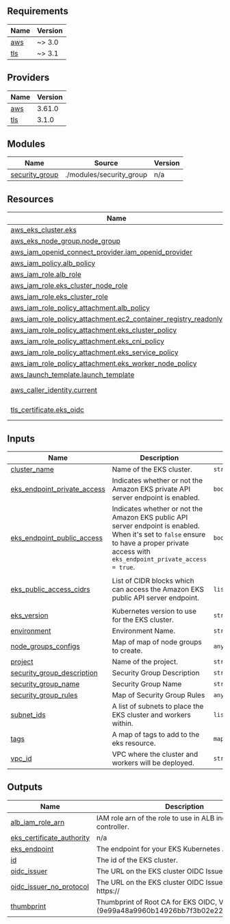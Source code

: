 ## Requirements

| Name | Version |
|------|---------|
| <a name="requirement_aws"></a> [aws](#requirement\_aws) | ~> 3.0 |
| <a name="requirement_tls"></a> [tls](#requirement\_tls) | ~> 3.1 |

## Providers

| Name | Version |
|------|---------|
| <a name="provider_aws"></a> [aws](#provider\_aws) | 3.61.0 |
| <a name="provider_tls"></a> [tls](#provider\_tls) | 3.1.0 |

## Modules

| Name | Source | Version |
|------|--------|---------|
| <a name="module_security_group"></a> [security\_group](#module\_security\_group) | ./modules/security_group | n/a |

## Resources

| Name | Type |
|------|------|
| [aws_eks_cluster.eks](https://registry.terraform.io/providers/hashicorp/aws/latest/docs/resources/eks_cluster) | resource |
| [aws_eks_node_group.node_group](https://registry.terraform.io/providers/hashicorp/aws/latest/docs/resources/eks_node_group) | resource |
| [aws_iam_openid_connect_provider.iam_openid_provider](https://registry.terraform.io/providers/hashicorp/aws/latest/docs/resources/iam_openid_connect_provider) | resource |
| [aws_iam_policy.alb_policy](https://registry.terraform.io/providers/hashicorp/aws/latest/docs/resources/iam_policy) | resource |
| [aws_iam_role.alb_role](https://registry.terraform.io/providers/hashicorp/aws/latest/docs/resources/iam_role) | resource |
| [aws_iam_role.eks_cluster_node_role](https://registry.terraform.io/providers/hashicorp/aws/latest/docs/resources/iam_role) | resource |
| [aws_iam_role.eks_cluster_role](https://registry.terraform.io/providers/hashicorp/aws/latest/docs/resources/iam_role) | resource |
| [aws_iam_role_policy_attachment.alb_policy](https://registry.terraform.io/providers/hashicorp/aws/latest/docs/resources/iam_role_policy_attachment) | resource |
| [aws_iam_role_policy_attachment.ec2_container_registry_readonly](https://registry.terraform.io/providers/hashicorp/aws/latest/docs/resources/iam_role_policy_attachment) | resource |
| [aws_iam_role_policy_attachment.eks_cluster_policy](https://registry.terraform.io/providers/hashicorp/aws/latest/docs/resources/iam_role_policy_attachment) | resource |
| [aws_iam_role_policy_attachment.eks_cni_policy](https://registry.terraform.io/providers/hashicorp/aws/latest/docs/resources/iam_role_policy_attachment) | resource |
| [aws_iam_role_policy_attachment.eks_service_policy](https://registry.terraform.io/providers/hashicorp/aws/latest/docs/resources/iam_role_policy_attachment) | resource |
| [aws_iam_role_policy_attachment.eks_worker_node_policy](https://registry.terraform.io/providers/hashicorp/aws/latest/docs/resources/iam_role_policy_attachment) | resource |
| [aws_launch_template.launch_template](https://registry.terraform.io/providers/hashicorp/aws/latest/docs/resources/launch_template) | resource |
| [aws_caller_identity.current](https://registry.terraform.io/providers/hashicorp/aws/latest/docs/data-sources/caller_identity) | data source |
| [tls_certificate.eks_oidc](https://registry.terraform.io/providers/hashicorp/tls/latest/docs/data-sources/certificate) | data source |

## Inputs

| Name | Description | Type | Default | Required |
|------|-------------|------|---------|:--------:|
| <a name="input_cluster_name"></a> [cluster\_name](#input\_cluster\_name) | Name of the EKS cluster. | `string` | n/a | yes |
| <a name="input_eks_endpoint_private_access"></a> [eks\_endpoint\_private\_access](#input\_eks\_endpoint\_private\_access) | Indicates whether or not the Amazon EKS private API server endpoint is enabled. | `bool` | `false` | no |
| <a name="input_eks_endpoint_public_access"></a> [eks\_endpoint\_public\_access](#input\_eks\_endpoint\_public\_access) | Indicates whether or not the Amazon EKS public API server endpoint is enabled. When it's set to `false` ensure to have a proper private access with `eks_endpoint_private_access = true`. | `bool` | `true` | no |
| <a name="input_eks_public_access_cidrs"></a> [eks\_public\_access\_cidrs](#input\_eks\_public\_access\_cidrs) | List of CIDR blocks which can access the Amazon EKS public API server endpoint. | `list(string)` | <pre>[<br>  "0.0.0.0/0"<br>]</pre> | no |
| <a name="input_eks_version"></a> [eks\_version](#input\_eks\_version) | Kubernetes version to use for the EKS cluster. | `string` | `"1.21"` | no |
| <a name="input_environment"></a> [environment](#input\_environment) | Environment Name. | `string` | n/a | yes |
| <a name="input_node_groups_configs"></a> [node\_groups\_configs](#input\_node\_groups\_configs) | Map of map of node groups to create. | `any` | `{}` | no |
| <a name="input_project"></a> [project](#input\_project) | Name of the project. | `string` | n/a | yes |
| <a name="input_security_group_description"></a> [security\_group\_description](#input\_security\_group\_description) | Security Group Description | `string` | `""` | no |
| <a name="input_security_group_name"></a> [security\_group\_name](#input\_security\_group\_name) | Security Group Name | `string` | n/a | yes |
| <a name="input_security_group_rules"></a> [security\_group\_rules](#input\_security\_group\_rules) | Map of Security Group Rules | `any` | `{}` | no |
| <a name="input_subnet_ids"></a> [subnet\_ids](#input\_subnet\_ids) | A list of subnets to place the EKS cluster and workers within. | `list(string)` | `[]` | no |
| <a name="input_tags"></a> [tags](#input\_tags) | A map of tags to add to the eks resource. | `map(string)` | `{}` | no |
| <a name="input_vpc_id"></a> [vpc\_id](#input\_vpc\_id) | VPC where the cluster and workers will be deployed. | `string` | `null` | no |

## Outputs

| Name | Description |
|------|-------------|
| <a name="output_alb_iam_role_arn"></a> [alb\_iam\_role\_arn](#output\_alb\_iam\_role\_arn) | IAM role arn of the role to use in ALB ingress controller. |
| <a name="output_eks_certificate_authority"></a> [eks\_certificate\_authority](#output\_eks\_certificate\_authority) | n/a |
| <a name="output_eks_endpoint"></a> [eks\_endpoint](#output\_eks\_endpoint) | The endpoint for your EKS Kubernetes API. |
| <a name="output_id"></a> [id](#output\_id) | The id of the EKS cluster. |
| <a name="output_oidc_issuer"></a> [oidc\_issuer](#output\_oidc\_issuer) | The URL on the EKS cluster OIDC Issuer. |
| <a name="output_oidc_issuer_no_protocol"></a> [oidc\_issuer\_no\_protocol](#output\_oidc\_issuer\_no\_protocol) | The URL on the EKS cluster OIDC Issuer. Without https:// |
| <a name="output_thumbprint"></a> [thumbprint](#output\_thumbprint) | Thumbprint of Root CA for EKS OIDC, Valid until 2037. (9e99a48a9960b14926bb7f3b02e22da2b0ab7280) |
